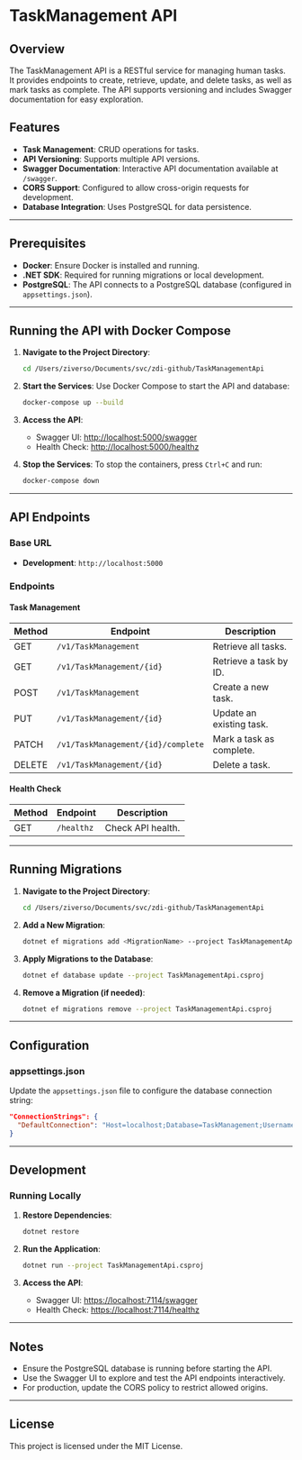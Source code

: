# TaskManagement API

## Overview
The TaskManagement API is a RESTful service for managing human tasks. It provides endpoints to create, retrieve, update, and delete tasks, as well as mark tasks as complete. The API supports versioning and includes Swagger documentation for easy exploration.

## Features
- **Task Management**: CRUD operations for tasks.
- **API Versioning**: Supports multiple API versions.
- **Swagger Documentation**: Interactive API documentation available at `/swagger`.
- **CORS Support**: Configured to allow cross-origin requests for development.
- **Database Integration**: Uses PostgreSQL for data persistence.

---

## Prerequisites
- **Docker**: Ensure Docker is installed and running.
- **.NET SDK**: Required for running migrations or local development.
- **PostgreSQL**: The API connects to a PostgreSQL database (configured in `appsettings.json`).

---

## Running the API with Docker Compose

1. **Navigate to the Project Directory**:
   ```bash
   cd /Users/ziverso/Documents/svc/zdi-github/TaskManagementApi
   ```

2. **Start the Services**:
   Use Docker Compose to start the API and database:
   ```bash
   docker-compose up --build
   ```

3. **Access the API**:
   - Swagger UI: [http://localhost:5000/swagger](http://localhost:5000/swagger)
   - Health Check: [http://localhost:5000/healthz](http://localhost:5000/healthz)

4. **Stop the Services**:
   To stop the containers, press `Ctrl+C` and run:
   ```bash
   docker-compose down
   ```

---

## API Endpoints

### Base URL
- **Development**: `http://localhost:5000`

### Endpoints

#### Task Management
| Method | Endpoint                  | Description                     |
|--------|---------------------------|---------------------------------|
| GET    | `/v1/TaskManagement`      | Retrieve all tasks.             |
| GET    | `/v1/TaskManagement/{id}` | Retrieve a task by ID.          |
| POST   | `/v1/TaskManagement`      | Create a new task.              |
| PUT    | `/v1/TaskManagement/{id}` | Update an existing task.        |
| PATCH  | `/v1/TaskManagement/{id}/complete` | Mark a task as complete. |
| DELETE | `/v1/TaskManagement/{id}` | Delete a task.                  |

#### Health Check
| Method | Endpoint   | Description          |
|--------|------------|----------------------|
| GET    | `/healthz` | Check API health.    |

---

## Running Migrations

1. **Navigate to the Project Directory**:
   ```bash
   cd /Users/ziverso/Documents/svc/zdi-github/TaskManagementApi
   ```

2. **Add a New Migration**:
   ```bash
   dotnet ef migrations add <MigrationName> --project TaskManagementApi.csproj
   ```

3. **Apply Migrations to the Database**:
   ```bash
   dotnet ef database update --project TaskManagementApi.csproj
   ```

4. **Remove a Migration (if needed)**:
   ```bash
   dotnet ef migrations remove --project TaskManagementApi.csproj
   ```

---

## Configuration

### appsettings.json
Update the `appsettings.json` file to configure the database connection string:
```json
"ConnectionStrings": {
  "DefaultConnection": "Host=localhost;Database=TaskManagement;Username=postgres;Password=yourpassword"
}
```

---

## Development

### Running Locally
1. **Restore Dependencies**:
   ```bash
   dotnet restore
   ```

2. **Run the Application**:
   ```bash
   dotnet run --project TaskManagementApi.csproj
   ```

3. **Access the API**:
   - Swagger UI: [https://localhost:7114/swagger](https://localhost:7114/swagger)
   - Health Check: [https://localhost:7114/healthz](https://localhost:7114/healthz)

---

## Notes
- Ensure the PostgreSQL database is running before starting the API.
- Use the Swagger UI to explore and test the API endpoints interactively.
- For production, update the CORS policy to restrict allowed origins.

---

## License
This project is licensed under the MIT License.
